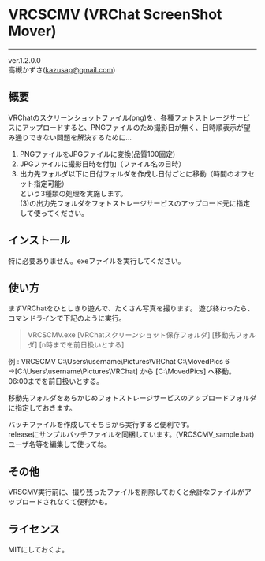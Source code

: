 # VRCSCMV (VRChat ScreenShot Mover)
----------------------------------------------------------
ver.1.2.0.0  
高槻かずさ(kazusap@gmail.com)

## 概要
VRChatのスクリーンショットファイル(png)を、各種フォトストレージサービスにアップロードすると、PNGファイルのため撮影日が無く、日時順表示が望み通りできない問題を解決するために…  
1. PNGファイルをJPGファイルに変換(品質100固定)  
1. JPGファイルに撮影日時を付加（ファイル名の日時）  
1. 出力先フォルダ以下に日付フォルダを作成し日付ごとに移動（時間のオフセット指定可能）  
という3種類の処理を実施します。  
(3)の出力先フォルダをフォトストレージサービスのアップロード元に指定して使ってください。

## インストール
特に必要ありません。exeファイルを実行してください。

## 使い方
まずVRChatをひとしきり遊んで、たくさん写真を撮ります。
遊び終わったら、コマンドラインで下記のように実行。

> VRCSCMV.exe [VRChatスクリーンショット保存フォルダ] [移動先フォルダ] [n時までを前日扱いとする]

例 : VRCSCMV C:\\Users\\username\\Pictures\\VRChat C:\\MovedPics 6  
→[C:\\Users\\username\\Pictures\\VRChat] から [C:\\MovedPics] へ移動。 06:00までを前日扱いとする。  
  
移動先フォルダをあらかじめフォトストレージサービスのアップロードフォルダに指定しておきます。  

バッチファイルを作成してそちらから実行すると便利です。  
releaseにサンプルバッチファイルを同梱しています。(VRCSCMV_sample.bat)  
ユーザ名等を編集して使ってね。

## その他
VRSCMV実行前に、撮り残ったファイルを削除しておくと余計なファイルがアップロードされなくて便利かも。  

## ライセンス
MITにしておくよ。
